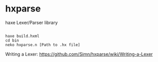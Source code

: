 hxparse
=======

haxe Lexer/Parser library

```

haxe build.hxml
cd bin
neko hxparse.n [Path to .hx file]

```

Writing a Lexer: https://github.com/Simn/hxparse/wiki/Writing-a-Lexer
